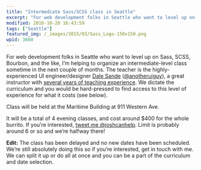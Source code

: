 ```yaml
---
title: "Intermediate Sass/SCSS class in Seattle"
excerpt: "For web development folks in Seattle who want to level up on Sass, SCSS, Bourbon, and the like, I'm helping to organize an intermediate-level class sometime in the next couple of months. "
modified: 2016-10-20 16:43:59
tags: ["Seattle"]
featured_img: /_images/2015/03/Sass_Logo-150x150.png
wpid: 3660
---
```



For web development folks in Seattle who want to level up on Sass, SCSS, Bourbon, and the like, I’m helping to organize an intermediate-level class sometime in the next couple of months. The teacher is the highly-experienced UI engineer/designer [Dale Sande](http://www.anotheruiguy.com/) ([@anotheruiguy](https://twitter.com/anotheruiguy)), a great instructor with [several years of teaching experience](https://www.linkedin.com/in/dalesande). We dictate the curriculum and you would be hard-pressed to find access to this level of experience for what it costs (see below).

Class will be held at the Maritime Building at 911 Western Ave.

It will be a total of 4 evening classes, and cost around $400 for the whole burrito. If you’re interested, [tweet me @joshcanhelp](https://twitter.com/intent/tweet?text=@joshcanhelp%20RE:%20Sass%20class:%20). Limit is probably around 6 or so and we’re halfway there!

**Edit:** The class has been delayed and no new dates have been scheduled. We’re still absolutely doing this so if you’re interested, get in touch with me. We can split it up or do all at once and you can be a part of the curriculum and date selection.
